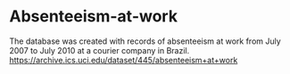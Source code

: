 # Absenteeism-at-work

The database was created with records of absenteeism at work from July 2007 to July 2010 at a courier company in Brazil.
https://archive.ics.uci.edu/dataset/445/absenteeism+at+work
